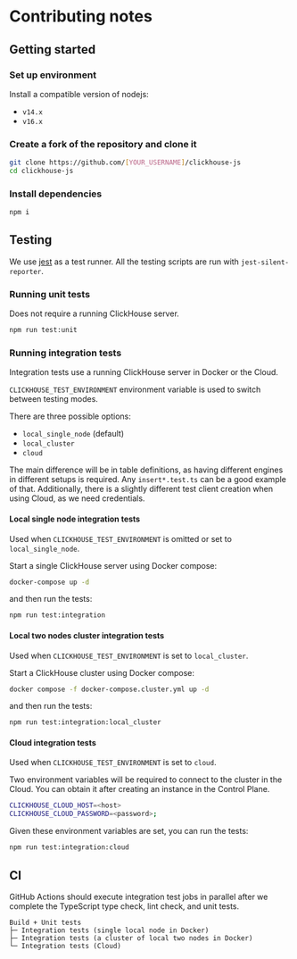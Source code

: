 # Contributing notes

## Getting started
### Set up environment
Install a compatible version of nodejs:
- `v14.x`
- `v16.x`

### Create a fork of the repository and clone it
```bash
git clone https://github.com/[YOUR_USERNAME]/clickhouse-js
cd clickhouse-js
```

### Install dependencies
```bash
npm i
```

## Testing
We use [jest](https://jestjs.io/) as a test runner.
All the testing scripts are run with `jest-silent-reporter`.

### Running unit tests

Does not require a running ClickHouse server.

```bash
npm run test:unit
```

### Running integration tests

Integration tests use a running ClickHouse server in Docker or the Cloud.

`CLICKHOUSE_TEST_ENVIRONMENT` environment variable is used to switch between testing modes.

There are three possible options:
- `local_single_node` (default)
- `local_cluster`
- `cloud`

The main difference will be in table definitions, as having different engines in different setups is required.
Any `insert*.test.ts` can be a good example of that. Additionally, there is a slightly different test client creation when using Cloud, as we need credentials.

#### Local single node integration tests

Used when `CLICKHOUSE_TEST_ENVIRONMENT` is omitted or set to `local_single_node`.

Start a single ClickHouse server using Docker compose:

```bash
docker-compose up -d
```

and then run the tests:

```bash
npm run test:integration
```

#### Local two nodes cluster integration tests

Used when `CLICKHOUSE_TEST_ENVIRONMENT` is set to `local_cluster`.

Start a ClickHouse cluster using Docker compose:

```bash
docker compose -f docker-compose.cluster.yml up -d
```

and then run the tests:

```bash
npm run test:integration:local_cluster
```

#### Cloud integration tests

Used when `CLICKHOUSE_TEST_ENVIRONMENT` is set to `cloud`.

Two environment variables will be required to connect to the cluster in the Cloud.
You can obtain it after creating an instance in the Control Plane.

```bash
CLICKHOUSE_CLOUD_HOST=<host>
CLICKHOUSE_CLOUD_PASSWORD=<password>;
```

Given these environment variables are set, you can run the tests:

```bash
npm run test:integration:cloud
```

## CI
GitHub Actions should execute integration test jobs in parallel after we complete the TypeScript type check, lint check, and unit tests.

```
Build + Unit tests
├─ Integration tests (single local node in Docker)
├─ Integration tests (a cluster of local two nodes in Docker)
└─ Integration tests (Cloud)
```
